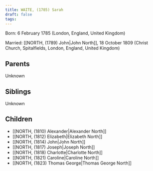 ```yaml
---
title: WAITE, (1785) Sarah
draft: false
tags:
---
```

Born: 6 February 1785 (London, England, United Kingdom)

Married: [[NORTH, (1789) John|John North]], 18 October 1809 (Christ Church, Spitalfields, London, England, United Kingdom)

## Parents
Unknown

## Siblings
Unknown

## Children
- [[NORTH, (1810) Alexander|Alexander North]]
- [[NORTH, (1812) Elizabeth|Elizabeth North]]
- [[NORTH, (1814) John|John North]]
- [[NORTH, (1817) Joseph|Joseph North]]
- [[NORTH, (1818) Charlotte|Charlotte North]]
- [[NORTH, (1821) Caroline|Caroline North]]
- [[NORTH, (1823) Thomas George|Thomas George North]]